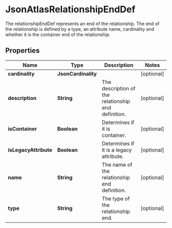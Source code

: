 

# JsonAtlasRelationshipEndDef

The relationshipEndDef represents an end of the relationship. The end of the relationship is defined by a type, an attribute name, cardinality and whether it  is the container end of the relationship.
## Properties

Name | Type | Description | Notes
------------ | ------------- | ------------- | -------------
**cardinality** | **JsonCardinality** |  |  [optional]
**description** | **String** | The description of the relationship end definition. |  [optional]
**isContainer** | **Boolean** | Determines if it is container. |  [optional]
**isLegacyAttribute** | **Boolean** | Determines if it is a legacy attribute. |  [optional]
**name** | **String** | The name of the relationship end definition. |  [optional]
**type** | **String** | The type of the relationship end. |  [optional]



